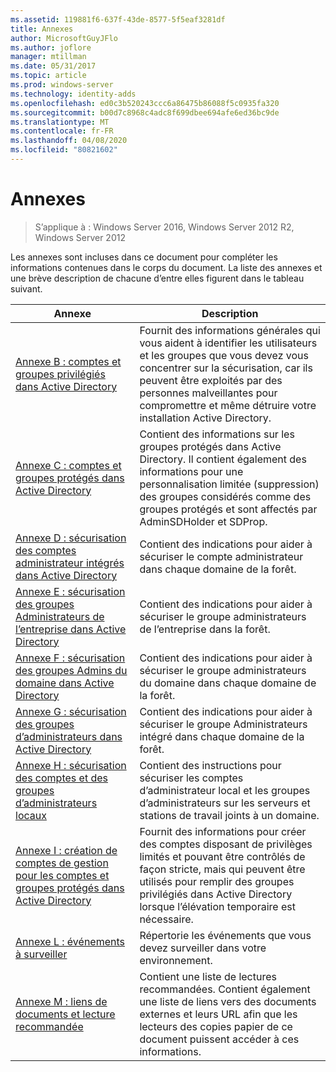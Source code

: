 ```yaml
---
ms.assetid: 119881f6-637f-43de-8577-5f5eaf3281df
title: Annexes
author: MicrosoftGuyJFlo
ms.author: joflore
manager: mtillman
ms.date: 05/31/2017
ms.topic: article
ms.prod: windows-server
ms.technology: identity-adds
ms.openlocfilehash: ed0c3b520243ccc6a86475b86088f5c0935fa320
ms.sourcegitcommit: b00d7c8968c4adc8f699dbee694afe6ed36bc9de
ms.translationtype: MT
ms.contentlocale: fr-FR
ms.lasthandoff: 04/08/2020
ms.locfileid: "80821602"
---
```

# <a name="appendices"></a>Annexes

>S’applique à : Windows Server 2016, Windows Server 2012 R2, Windows Server 2012

Les annexes sont incluses dans ce document pour compléter les informations contenues dans le corps du document. La liste des annexes et une brève description de chacune d’entre elles figurent dans le tableau suivant.  
  

|**Annexe**|**Description**|  
| --- | --- | 
|[Annexe B : comptes et groupes privilégiés dans Active Directory](../../../ad-ds/plan/security-best-practices/Appendix-B--Privileged-Accounts-and-Groups-in-Active-Directory.md)|Fournit des informations générales qui vous aident à identifier les utilisateurs et les groupes que vous devez vous concentrer sur la sécurisation, car ils peuvent être exploités par des personnes malveillantes pour compromettre et même détruire votre installation Active Directory.|  
|[Annexe C : comptes et groupes protégés dans Active Directory](../../../ad-ds/plan/security-best-practices/Appendix-C--Protected-Accounts-and-Groups-in-Active-Directory.md)|Contient des informations sur les groupes protégés dans Active Directory. Il contient également des informations pour une personnalisation limitée (suppression) des groupes considérés comme des groupes protégés et sont affectés par AdminSDHolder et SDProp.|  
|[Annexe D : sécurisation des comptes administrateur intégrés dans Active Directory](../../../ad-ds/plan/security-best-practices/Appendix-D--Securing-Built-In-Administrator-Accounts-in-Active-Directory.md)|Contient des indications pour aider à sécuriser le compte administrateur dans chaque domaine de la forêt.|  
|[Annexe E : sécurisation des groupes Administrateurs de l’entreprise dans Active Directory](../../../ad-ds/plan/security-best-practices/Appendix-E--Securing-Enterprise-Admins-Groups-in-Active-Directory.md)|Contient des indications pour aider à sécuriser le groupe administrateurs de l’entreprise dans la forêt.|  
|[Annexe F : sécurisation des groupes Admins du domaine dans Active Directory](../../../ad-ds/plan/security-best-practices/Appendix-F--Securing-Domain-Admins-Groups-in-Active-Directory.md)|Contient des indications pour aider à sécuriser le groupe administrateurs du domaine dans chaque domaine de la forêt.|  
|[Annexe G : sécurisation des groupes d’administrateurs dans Active Directory](../../../ad-ds/plan/security-best-practices/Appendix-G--Securing-Administrators-Groups-in-Active-Directory.md)|Contient des indications pour aider à sécuriser le groupe Administrateurs intégré dans chaque domaine de la forêt.|  
|[Annexe H : sécurisation des comptes et des groupes d’administrateurs locaux](../../../ad-ds/plan/security-best-practices/Appendix-H--Securing-Local-Administrator-Accounts-and-Groups.md)|Contient des instructions pour sécuriser les comptes d’administrateur local et les groupes d’administrateurs sur les serveurs et stations de travail joints à un domaine.|  
|[Annexe I : création de comptes de gestion pour les comptes et groupes protégés dans Active Directory](../../../ad-ds/manage/component-updates/Appendix-I--Creating-Management-Accounts-for-Protected-Accounts-and-Groups-in-Active-Directory.md)|Fournit des informations pour créer des comptes disposant de privilèges limités et pouvant être contrôlés de façon stricte, mais qui peuvent être utilisés pour remplir des groupes privilégiés dans Active Directory lorsque l’élévation temporaire est nécessaire.|   
|[Annexe L : événements à surveiller](../../../ad-ds/plan/Appendix-L--Events-to-Monitor.md)|Répertorie les événements que vous devez surveiller dans votre environnement.|  
|[Annexe M : liens de documents et lecture recommandée](../../../ad-ds/manage/Appendix-M--Document-Links-and-Recommended-Reading.md)|Contient une liste de lectures recommandées. Contient également une liste de liens vers des documents externes et leurs URL afin que les lecteurs des copies papier de ce document puissent accéder à ces informations.|  
  


